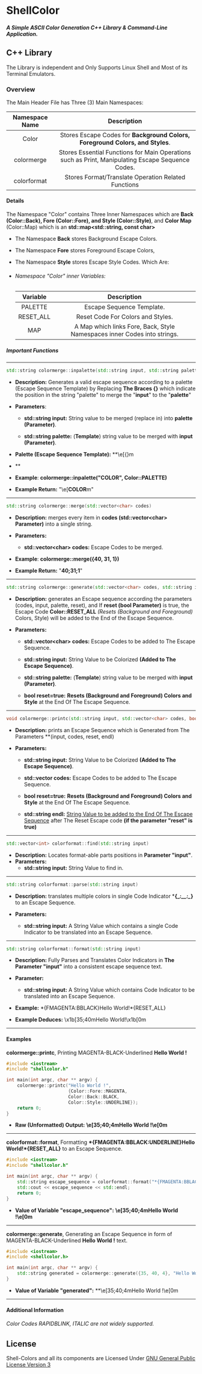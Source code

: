 # ShellColor

##### A Simple ASCII Color Generation C++ Library & Command-Line Application.

## C++ Library

The Library is independent and Only Supports Linux Shell and Most of its Terminal Emulators.

### Overview

The Main Header File has Three (3) Main Namespaces:

| Namespace Name | Description                                                                                       |
|:--------------:|:-------------------------------------------------------------------------------------------------:|
| Color          | Stores Escape Codes for **Background Colors, Foreground Colors, and Styles**.                     |
| colormerge     | Stores Essential Functions for Main Operations such as Print, Manipulating Escape Sequence Codes. |
| colorformat    | Stores Format/Translate Operation Related Functions                                               |

#### Details

The Namespace "Color" contains Three Inner Namespaces which are **Back (Color::Back), Fore (Color::Fore), and Style (Color::Style)**, and **Color Map** (Color::Map) which is an **std::map\<std::string, const char>**

- The Namespace **Back** stores Background Escape Colors.

- The Namespace **Fore** stores Foreground Escape Colors, 

- The Namespace **Style** stores Escape Style Codes. Which Are:

- ###### Namespace "Color" inner Variables:
  
  | Variable  | Description                                                              |
  |:---------:|:------------------------------------------------------------------------:|
  | PALETTE   | Escape Sequence Template.                                                |
  | RESET_ALL | Reset Code For Colors and Styles.                                        |
  | MAP       | A Map which links Fore, Back, Style Namespaces inner Codes into strings. |

##### Important Functions

-----------

```cpp
std::string colormerge::inpalette(std::string input, std::string palette)
```

- **Description:** Generates a valid escape sequence according to a palette (Escape Sequence Template) by Replacing **The Braces {}** which indicate the position in the string "palette" to merge the "**input**" to the "**palette**"

- **Parameters**:
  
  - **std::string input:** String value to be merged (replace in) into **palette (Parameter)**.
  
  - **std::string palette:** (**Template**) string value to be merged with **input (Parameter)**.

- **Palette (Escape Sequence Template):** **\e[{}m

- **

- **Example**: **colormerge::inpalette("COLOR", Color::PALETTE)**

- **Example Return:** "\e[**COLOR**m"

---

```cpp
std::string colormerge::merge(std::vector<char> codes)
```

- **Description:** merges every item in **codes (std::vector\<char> Parameter)** into a single string.

- **Parameters:**
  
  - **std::vector\<char> codes:** Escape Codes to be merged.

- **Example**: **colormerge::merge({40, 31, 1})**

- **Example Return:** "**40;31;1**"

---

```cpp
std::string colormerge::generate(std::vector<char> codes, std::string input, std::string palette, bool reset=true)
```

- **Description:** generates an Escape sequence according the parameters (codes, input, palette, reset), and If **reset (bool Parameter)** is true, the Escape Code **Color::RESET_ALL** *(Resets (Background and Foreground)* Colors, Style) will be added to the End of the Escape Sequence.

- **Parameters:**
  
  - **std::vector\<char> codes:** Escape Codes to be added to The Escape Sequence.
  
  - **std::string input:** String Value to be Colorized **(Added to The Escape Sequence)**.
  
  - **std::string palette:** (**Template**) string value to be merged with **input (Parameter)**.
  
  - **bool reset=true:** **Resets (Background and Foreground) Colors and Style** at the End Of The Escape Sequence.

---

```cpp
void colormerge::printc(std::string input, std::vector<char> codes, bool reset=true, std::string endl="\n")
```

- **Description:** prints an Escape Sequence which is Generated from The Parameters **(input, codes, reset, endl)

- **Parameters:**
  
  - **std::string input:** String Value to be Colorized **(Added to The Escape Sequence)**.
  
  - **std::vector<char> codes:** Escape Codes to be added to The Escape Sequence.
  
  - **bool reset=true:** **Resets (Background and Foreground) Colors and Style** at the End Of The Escape Sequence.
  
  - **std::string endl:** <u>String Value to be added to the End Of The Escape Sequence</u> after The Reset Escape code **(if the parameter "reset" is true)**

---

```cpp
std::vector<int> colorformat::find(std::string input)
```

- **Description:** Locates format-able parts positions in **Parameter "input"**.
- **Parameters:**
  - **std::string input:** String Value to find in.

---

```cpp
std::string colorformat::parse(std::string input)
```

- **Description:** translates multiple colors in single Code Indicator ***{\__:\_\_:\__}** to an Escape Sequence.

- **Parameters:**
  
  - **std::string input:** A String Value which contains a single Code Indicator to be translated into an Escape Sequence.

---

```cpp
std::string colorformat::format(std::string input)
```

- **Description:** Fully Parses and Translates Color Indicators in **The Parameter "input"** into a consistent escape sequence text.

- **Parameter:**
  
  - **std::string input:** A String Value which contains Code Indicator to be translated into an Escape Sequence.

- **Example:** \*{FMAGENTA:BBLACK}Hello World!*{RESET_ALL}

- **Example Deduces:** \x1b[35;40mHello World!\x1b[0m

---

#### Examples

**colormerge::printc**, Printing MAGENTA-BLACK-Underlined **Hello World !**

```cpp
#include <iostream>
#include "shellcolor.h"

int main(int argc, char ** argv) {
    colormerge::printc("Hello World !",
                       {Color::Fore::MAGENTA,
                       Color::Back::BLACK,
                       Color::Style::UNDERLINE});
    return 0;
}
```

- **Raw (Unformatted) Output:** **\e[35;40;4mHello World !\e[0m**

---------------------

**colorformat::format**, Formatting **\*{FMAGENTA:BBLACK:UNDERLINE}Hello World!*{RESET_ALL}**  to an Escape Sequence.

```cpp
#include <iostream>
#include "shellcolor.h"

int main(int argc, char ** argv) {
    std::string escape_sequence = colorformat::format("*{FMAGENTA:BBLACK:UNDERLINE}Hello World !*{RESET_ALL}");
    std::cout << escape_sequence << std::endl;
    return 0;
}
```

- **Value of Variable "escape_sequence":**  **\e[35;40;4mHello World !\e[0m**

------

**colormerge::generate**, Generating an Escape Sequence in form of MAGENTA-BLACK-Underlined **Hello World !** text.

```cpp
#include <iostream>
#include <shellcolor.h>

int main(int argc, char ** argv) {
    std::string generated = colormerge::generate({35, 40, 4}, "Hello World !", Color::PALETTE)
}
```

- **Value of Variable "generated":** **\e[35;40;4mHello World !\e[0m

----

#### Additional Information

###### Color Codes RAPIDBLINK, ITALIC are not widely supported.

## License

Shell-Colors and all its components are Licensed Under [GNU General Public License Version 3](https://www.gnu.org/licenses/gpl-3.0.en.html)
